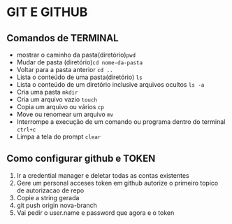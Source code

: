 # GIT E GITHUB

## Comandos de TERMINAL

- mostrar o caminho da pasta(diretório)`pwd`
- Mudar de pasta (diretório)`cd nome-da-pasta`
- Voltar para a pasta anterior `cd ..`
- Lista o conteúdo de uma pasta(diretório) `ls`
- Lista o conteúdo de um diretório inclusive arquivos ocultos  `ls -a`
- Cria uma pasta `mkdir`
- Cria um arquivo vazio `touch`
- Copia um arquivo ou vários `cp`
- Move ou renomear um arquivo `mv`
- Interrompe a execução de um comando ou programa dentro do terminal `ctrl+c`
- Limpa a tela do prompt `clear`


## Como configurar github e TOKEN
1. Ir a credential manager e deletar todas as contas existentes
2. Gere um personal acceses token em github autorize o primeiro topico de autorizacao de repo
3. Copie a string gerada
4. git push origin nova-branch
5. Vai pedir o user.name e password que agora e o token